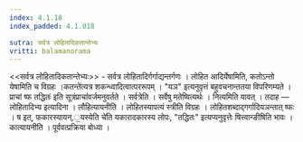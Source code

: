 ```yaml
---
index: 4.1.18
index_padded: 4.1.018

sutra: सर्वत्र लोहितादिकतान्तेभ्यः
vritti: balamanorama
---
```


<<सर्वत्र लोहितादिकतान्तेभ्यः>> - सर्वत्र लोहितादिर्गर्गाद्यन्तर्गणः । लोहित आदिर्येषामिति, कतोऽन्तो येषामिति च विग्रहः ।कतन्ते॑त्यत्र शकन्ध्वादित्वात्पररूपम् । "यञ" इत्यनुवृत्तं बहुवचनान्ततया विपरिणम्यते ।प्राचां ष्फ तद्धितः॑ इति सूत्रंप्राचां॑वर्जमनुवर्तते । सर्वत्रेति । सर्वेषु मतेष्वित्यर्थः । नित्यमिति यावत् । तदाह — लोहितादिभ्य इत्यादिना । लौहित्यायनीति । लोहितस्यापत्यं स्त्रीति विग्रहः । लोहितशब्दाद्गर्गादियञन्तात् ष्फः । ष इत्, फकारस्यायन्,॒यस्येति चे॑ति यकारादकारस्य लोपः, "तद्धितः" इत्यप्यनुवृत्तेः षित्त्वान्ङीषिति भावः । कात्यायनीति । पूर्ववत्प्रक्रिया बोध्या । 